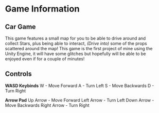 # Game Information
## Car Game 
This game features a small map for you to be able to drive around and collect Stars, plus being able to interact, *(Drive into)* some of the props scattered around the map! This game is the first project of mine using the Unity Engine, it will have some glitches but hopefully will be able to be enjoyed even if for a couple of minutes!

## Controls
**WASD Keybinds**
W - Move Forward
A - Turn Left
S - Move Backwards
D - Turn Right

**Arrow Pad**
Up Arrow - Move Forward
Left Arrow - Turn Left
Down Arrow - Move Backwards
Right Arrow - Turn Right
